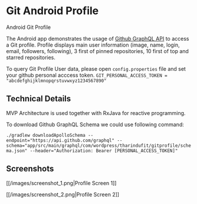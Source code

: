 # Git Android Profile
Android Git Profile

The Android app demonstrates the usage of [Github GraphQL API](https://docs.github.com/en/graphql) to access a Git profile. 
Profile displays main user information (image, name, login, email, followers, following), 3 first of pinned repositories, 10 first of top and starred repositories.

To query Git Profile User data, please open `config.properties` file and set your github personal acccess token.
```GIT_PERSONAL_ACCESS_TOKEN = "abcdefghijklmnopqrstuvwxyz1234567890"```

## Technical Details

MVP Architecture is used together with RxJava for reactive programming.

To download Github GraphQL Schema we could use following command:

```./gradlew downloadApolloSchema --endpoint="https://api.github.com/graphql" --schema="app/src/main/graphql/com/wordpress/tharindufit/gitprofile/schema.json" --header="Authorization: Bearer [PERSONAL_ACCESS_TOKEN]"```

## Screenshots

[[/images/screenshot_1.png|Profile Screen 1]]

[[/images/screenshot_2.png|Profile Screen 2]]